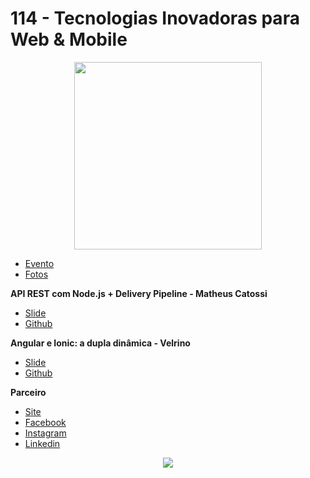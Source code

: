 
# 114 - Tecnologias Inovadoras para Web & Mobile

<p align="center">
  <img width="300" height="300" src="https://raw.githubusercontent.com/nerdzao/events/master/NerdZao.png">
</p>

 - [Evento](https://www.meetup.com/pt-BR/Nerdzao/events/261870317/)
 - [Fotos](https://drive.google.com/drive/folders/1CEplTd8_a42p2qamymB4gGRc43-9CogN)

**API REST com Node.js + Delivery Pipeline - Matheus Catossi**

 - [Slide](https://docs.google.com/presentation/d/1fnQw1ACfTDIyI-jfVXi3bNtU0qUiUvYzV68KZRFm0Xk/edit)
 - [Github](https://github.com/matheuscatossi/talk-nerdzao-alphaville)

**Angular e Ionic: a dupla dinâmica - Velrino**

 - [Slide](https://docs.google.com/presentation/d/11_b2Df6C0TZytscrrQyMfQtRNBHTo9pxXhX8dyE5NiU/edit#slide=id.p)
 - [Github](https://github.com/velrino/ionic-angular-talk)

**Parceiro**

 - [Site](http://www.itecnologia.com.br/)
 - [Facebook](https://www.facebook.com/socialinova)
 - [Instagram](http://instagram.com/inova.tecnologia)
 - [Linkedin](https://www.linkedin.com/company/inova-tecnologia-ltda/)

<p align="center">
  <img src="https://raw.githubusercontent.com/nerdzao/events/master/meetup/114/inova-tecnologia.png">
</p>
